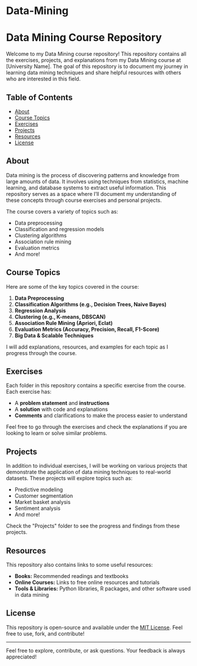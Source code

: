 # Data-Mining
# Data Mining Course Repository

Welcome to my Data Mining course repository! This repository contains all the exercises, projects, and explanations from my Data Mining course at [University Name]. The goal of this repository is to document my journey in learning data mining techniques and share helpful resources with others who are interested in this field.

## Table of Contents
- [About](#about)
- [Course Topics](#course-topics)
- [Exercises](#exercises)
- [Projects](#projects)
- [Resources](#resources)
- [License](#license)

## About
Data mining is the process of discovering patterns and knowledge from large amounts of data. It involves using techniques from statistics, machine learning, and database systems to extract useful information. This repository serves as a space where I’ll document my understanding of these concepts through course exercises and personal projects.

The course covers a variety of topics such as:
- Data preprocessing
- Classification and regression models
- Clustering algorithms
- Association rule mining
- Evaluation metrics
- And more!

## Course Topics
Here are some of the key topics covered in the course:
1. **Data Preprocessing**
2. **Classification Algorithms (e.g., Decision Trees, Naive Bayes)**
3. **Regression Analysis**
4. **Clustering (e.g., K-means, DBSCAN)**
5. **Association Rule Mining (Apriori, Eclat)**
6. **Evaluation Metrics (Accuracy, Precision, Recall, F1-Score)**
7. **Big Data & Scalable Techniques**

I will add explanations, resources, and examples for each topic as I progress through the course.

## Exercises
Each folder in this repository contains a specific exercise from the course. Each exercise has:
- A **problem statement** and **instructions**
- A **solution** with code and explanations
- **Comments** and clarifications to make the process easier to understand

Feel free to go through the exercises and check the explanations if you are looking to learn or solve similar problems.

## Projects
In addition to individual exercises, I will be working on various projects that demonstrate the application of data mining techniques to real-world datasets. These projects will explore topics such as:
- Predictive modeling
- Customer segmentation
- Market basket analysis
- Sentiment analysis
- And more!

Check the "Projects" folder to see the progress and findings from these projects.

## Resources
This repository also contains links to some useful resources:
- **Books:** Recommended readings and textbooks
- **Online Courses:** Links to free online resources and tutorials
- **Tools & Libraries:** Python libraries, R packages, and other software used in data mining

## License
This repository is open-source and available under the [MIT License](LICENSE). Feel free to use, fork, and contribute!

---

Feel free to explore, contribute, or ask questions. Your feedback is always appreciated!
